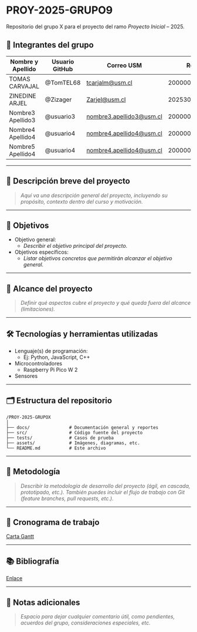 # PROY-2025-GRUPO9


Repositorio del grupo X para el proyecto del ramo *Proyecto Inicial* – 2025.

## 👥 Integrantes del grupo

| Nombre y Apellido | Usuario GitHub | Correo USM               | Rol          |
| ----------------- | -------------- | ------------------------ | ------------ |
| TOMAS CARVAJAL    | @TomTEL68      | tcarjalm@usm.cl          | 200000000000 |
| ZINEDINE ARJEL    | @Zizager       | Zarjel@usm.cl            | 202530015-k  |
| Nombre3 Apellido3 | @usuario3      | nombre3.apellido3@usm.cl | 200000000000 |
| Nombre4 Apellido4 | @usuario4      | nombre4.apellido4@usm.cl | 200000000000 |
| Nombre5 Apellido4 | @usuario4      | nombre4.apellido4@usm.cl | 200000000000 |
---

## 📝 Descripción breve del proyecto

> *Aquí va una descripción general del proyecto, incluyendo su propósito, contexto dentro del curso y motivación.*

---

## 🎯 Objetivos

- Objetivo general:
  - *Describir el objetivo principal del proyecto.*
- Objetivos específicos:
  - *Listar objetivos concretos que permitirán alcanzar el objetivo general.*

---

## 🧩 Alcance del proyecto

> *Definir qué aspectos cubre el proyecto y qué queda fuera del alcance (limitaciones).*

---

## 🛠️ Tecnologías y herramientas utilizadas

- Lenguaje(s) de programación:
  - Ej: Python, JavaScript, C++
- Microcontroladores
  - Raspberry Pi Pico W 2
- Sensores

---

## 🗂️ Estructura del repositorio

```
/PROY-2025-GRUPOX
│
├── docs/               # Documentación general y reportes
├── src/                # Código fuente del proyecto
├── tests/              # Casos de prueba
├── assets/             # Imágenes, diagramas, etc.
└── README.md           # Este archivo
```

---

## 🧪 Metodología

> *Describir la metodología de desarrollo del proyecto (ágil, en cascada, prototipado, etc.). También puedes incluir el flujo de trabajo con Git (feature branches, pull requests, etc.).*

---

## 📅 Cronograma de trabajo


[Carta Gantt](https://google.com)

---

## 📚 Bibliografía

[Enlace](https://google.com)

---

## 📌 Notas adicionales

> *Espacio para dejar cualquier comentario útil, como pendientes, acuerdos del grupo, consideraciones especiales, etc.*
